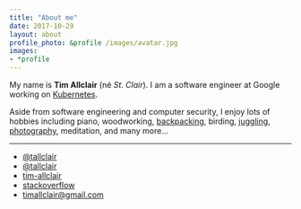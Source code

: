 ```yaml
---
title: "About me"
date: 2017-10-29
layout: about
profile_photo: &profile /images/avatar.jpg
images:
- *profile
---
```


My name is **Tim Allclair** (né _St. Clair_). I am a software engineer at Google working on [Kubernetes](https://kubernetes.io/).

Aside from software engineering and computer security, I enjoy lots of hobbies including piano, woodworking, [backpacking](https://photos.google.com/share/AF1QipMvAhtcEOLudYuXMb9pjvntskXbIENbKKshsfYyt3rD2Mo3w9SDlf2Fovkj0rLLaA/photo/AF1QipM8fmd-oDf0-cU8qCrYqBRTX60AGyon19aX_wq5?key=ZWJuRUQ3MW1uc0tla2hpSHE3UFBLbWF0LWhVVXln), birding, [juggling](https://photos.google.com/share/AF1QipMvAhtcEOLudYuXMb9pjvntskXbIENbKKshsfYyt3rD2Mo3w9SDlf2Fovkj0rLLaA/photo/AF1QipP3enG5DlB0tvXBoFr29cIDUdzzcx6AMf8303PY?key=ZWJuRUQ3MW1uc0tla2hpSHE3UFBLbWF0LWhVVXln), [photography](https://goo.gl/photos/UoCfGGWJnbQp48NQA), meditation, and many more...

<hr class="small">

<ul class="fa-ul">
    <li><a href="https://github.com/tallclair" aria-label="github"><i class="fa fa-fw fa-github" aria-hidden="true"></i> @tallclair</a></li>
    <li><a href="https://twitter.com/tallclair" aria-label="twitter"><i class="fa fa-fw fa-twitter" aria-hidden="true"></i> @tallclair</a></li>
    <li><a href="https://www.linkedin.com/in/tim-allclair/" aria-label="linkedin"><i class="fa fa-fw fa-linkedin-square" aria-hidden="true"></i> tim-allclair</a></li>
    <li><a href="https://stackoverflow.com/users/1837431/tim-allclair" aria-label="stackoverflow"><i class="fa fa-fw fa-stack-overflow" aria-hidden="true"></i> stackoverflow</a></li>
    <li><a href="mailto:timallclair@gmail.com" aria-label="email"><i class="fa fa-fw fa-envelope-o" aria-hidden="true"></i> timallclair@gmail.com</a></li>
    <!-- <li><a href="/pubkey.asc"><i class="fa fa-fw fa-lock" aria-hidden="true"></i> PGP Key: [4096R/0x5E6F2E2DA760AF51]</a> -->
</ul>
